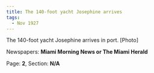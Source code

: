 ```yaml
---  
title: The 140-foot yacht Josephine arrives  
tags:  
  - Nov 1927  
---  
```

  
The 140-foot yacht Josephine arrives in port. [Photo]  
  
Newspapers: **Miami Morning News or The Miami Herald**  
  
Page: **2**, Section: **N/A** 
